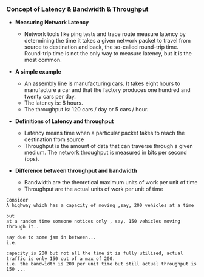 ### Concept of Latency & Bandwidth & Throughput

- **Measuring Network Latency**
    - Network tools like ping tests and trace route measure latency by determining the time it takes a given network packet to travel from source to destination and back, the so-called round-trip time. Round-trip time is not the only way to measure latency, but it is the most common.


- **A simple example**
    - An assembly line is manufacturing cars. It takes eight hours to manufacture a car and that the factory produces one hundred and twenty cars per day.
    - The latency is: 8 hours.
    - The throughput is: 120 cars / day or 5 cars / hour.


- **Definitions of Latency and throughput**
    - Latency means time when a particular packet takes to reach the destination from source
    - Throughput is the amount of data that can traverse through a given medium. The network throughput is measured in bits per second (bps).

- **Difference between throughput and bandwidth**
    - Bandwidth are the theoretical maximum units of work per unit of time
    - Throughput are the actual units of work per unit of time

```
Consider
A highway which has a capacity of moving ,say, 200 vehicles at a time

but
at a random time someone notices only , say, 150 vehicles moving through it..

say due to some jam in between...
i.e.

capacity is 200 but not all the time it is fully utilised, actual traffic is only 150 out of a max of 200.
i.e. the bandwidth is 200 per unit time but still actual throughput is 150 ...
```

<br>
